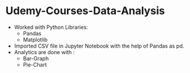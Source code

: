 # Udemy-Courses-Data-Analysis
* Worked with Python Libraries:
  - Pandas
  - Matplotlib
* Imported CSV file in Jupyter Notebook with the help of Pandas as pd.
* Analytics are done with :
  - Bar-Graph
  - Pie-Chart
